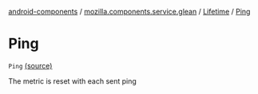 [android-components](../../index.md) / [mozilla.components.service.glean](../index.md) / [Lifetime](index.md) / [Ping](./-ping.md)

# Ping

`Ping` [(source)](https://github.com/mozilla-mobile/android-components/blob/master/components/service/glean/src/main/java/mozilla/components/service/glean/CommonMetricData.kt#L16)

The metric is reset with each sent ping

